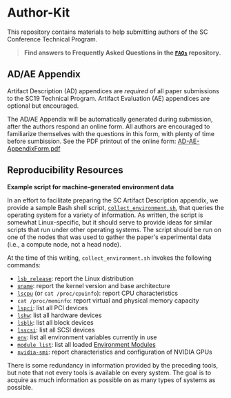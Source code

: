 # Author-Kit

This repository contains materials to help submitting authors of the SC Conference Technical Program.

> **Find answers to Frequently Asked Questions in the [`FAQs`](https://github.com/SC-Tech-Program/FAQs) repository.**

## AD/AE Appendix

Artifact Description (AD) appendices are _required_ of all paper submissions to the SC19 Technical Program.
Artifact Evaluation (AE) appendices are optional but encouraged. 

The AD/AE Appendix will be automatically generated during submission, after the authors respond an online form. 
All authors are encouraged to familiarize themselves with the questions in this form, with plenty of time before sumbission.
See the PDF printout of the online form: [AD-AE-AppendixForm.pdf](https://github.com/SC-Tech-Program/Author-Kit/blob/master/AD-AE-AppendixForm.pdf)

## Reproducibility Resources

**Example script for machine-generated environment data**

In an effort to facilitate preparing the SC Artifact Description appendix, we provide a sample Bash shell script, [`collect_environment.sh`](collect_environment.sh), that queries the operating system for a variety of information.  As written, the script is somewhat Linux-specific, but it should serve to provide ideas for similar scripts that run under other operating systems.  The script should be run on one of the nodes that was used to gather the paper's experimental data (i.e., a compute node, not a head node).

At the time of this writing, `collect_environment.sh` invokes the following commands:

* [`lsb_release`](https://linux.die.net/man/1/lsb_release): report the Linux distribution
* [`uname`](https://linux.die.net/man/1/uname): report the kernel version and base architecture
* [`lscpu`](https://linux.die.net/man/1/lscpu) (or `cat /proc/cpuinfo`): report CPU characteristics
* `cat /proc/meminfo`: report virtual and physical memory capacity
* [`lspci`](https://linux.die.net/man/8/lspci): list all PCI devices
* [`lshw`](https://linux.die.net/man/1/lshw): list all hardware devices
* [`lsblk`](https://linux.die.net/man/8/lsblk): list all block devices
* [`lsscsi`](https://linux.die.net/man/8/lsscsi): list all SCSI devices
* [`env`](https://linux.die.net/man/1/env): list all environment variables currently in use
* [`module list`](https://linux.die.net/man/1/module): list all loaded [Environment Modules](http://modules.sourceforge.net/)
* [`nvidia-smi`](https://developer.nvidia.com/nvidia-system-management-interface): report characteristics and configuration of NVIDIA GPUs

There is some redundancy in information provided by the preceding tools, but note that not every tools is available on every system.  The goal is to acquire as much information as possible on as many types of systems as possible.
